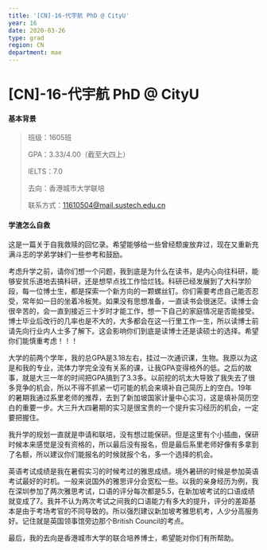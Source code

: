 ```yaml
---
title: '[CN]-16-代宇航 PhD @ CityU'
year: 16
date: 2020-03-26
type: grad
region: CN
department: mae
---
```


# [CN]-16-代宇航 PhD @ CityU

#### 基本背景
> 班级：1605班
>
> GPA：3.33/4.00（截至大四上）
>
> IELTS：7.0
>
> 去向：香港城市大学联培
>
> 联系方式：[11610504@mail.sustech.edu.cn](mailto:11610504@mail.sustech.edu.cn)

#### 学渣怎么自救

​      这是一篇关于自我救赎的回忆录。希望能够给一些曾经颓废放弃过，现在又重新充满斗志的学弟学妹们一些参考和鼓励。

​      考虑升学之前，请你们想一个问题，我到底是为什么在读书，是内心向往科研，能够安贫乐道地去搞科研，还是想早点找工作恰烂钱。科研已经发展到了大科学阶段，每一位博士生，都是探索一个新方向的一颗螺丝钉。你们需要考虑自己能否忍受，常年如一日的坐着冷板凳。如果没有思想准备，一直读书会很迷茫。读博士会很辛苦的，会一直到接近三十岁时才能工作，想一下自己的家庭情况是否能接受。博士毕业后改行的几率也是不大的，大多都会在这一行里工作一生，所以读博士前请先向行业内人士多了解下。这会影响你们到底是读博士还是读硕士的选择。希望你们能慎重考虑！！！

​      大学的前两个学年，我的总GPA是3.18左右，挂过一次通识课，生物。我原以为这是和我的专业，流体力学完全没有关系的课，让我GPA变得格外的低。之后的故事，就是大三一年的时间把GPA搞到了3.3多。以前挖的坑太大导致了我失去了很多竞争的机会，所以不得不抓紧一切可能的机会来填补自己简历上的空白。19年的暑期我通过系里老师的推荐，去到了新加坡国家计量中心实习，这是填补简历空白的重要一步。大三升大四暑期的实习是很宝贵的一个提升实习经历的机会，一定要把握住。

我升学的规划一直就是申请和联培，没有想过能保研。但是这里有个小插曲，保研时候本来感觉是没有资格的，所以最后没有报名，但是最后系里老师好像有多拿到了名额，所以建议你们能报名的时候就报个名，多一个选择的机会。

英语考试成绩是我在暑假实习的时候考过的雅思成绩。境外暑研的时候是参加英语考试最好的时机。一般来说国外的雅思评分会宽松一些。以我的亲身经历为例，我在深圳参加了两次雅思考试，口语的评分每次都是5.5，在新加坡考试的口语成绩就变成了7。我并不认为两次考试之间我的口语能力有多大的提升，评分的差距基本是由于考场考官的不同导致的。所以强烈建议新加坡考雅思机考，人少分高服务好。记住就是英国领事馆旁边那个British Council的考点。

最后，我的去向是香港城市大学的联合培养博士，希望能对你们有所帮助。
